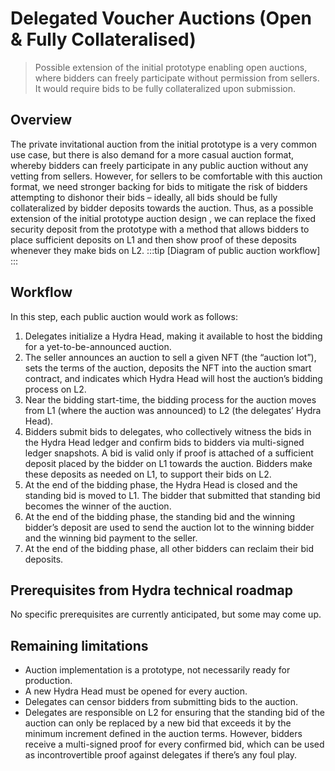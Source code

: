 # Delegated Voucher Auctions (Open & Fully Collateralised)

> Possible extension of the initial prototype enabling open auctions, where bidders can freely participate without permission from sellers. It would require bids to be fully collateralized upon submission.


## Overview

The private invitational auction from the initial prototype is a very common use case, but there is also demand for a more casual auction format, whereby bidders can freely participate in any public auction without any vetting from sellers.
However, for sellers to be comfortable with this auction format, we need stronger backing for bids to mitigate the risk of bidders attempting to dishonor their bids – ideally, all bids should be fully collateralized by bidder deposits towards the auction. Thus, as a possible extension of the initial prototype auction design , we can replace the fixed security deposit from the prototype with a method that allows bidders to place sufficient deposits on L1 and then show proof of these deposits whenever they make bids on L2.
:::tip [Diagram of public auction workflow]
:::

## Workflow

In this step, each public auction would work as follows:
1. Delegates initialize a Hydra Head, making it available to host the bidding for a yet-to-be-announced auction.
2. The seller announces an auction to sell a given NFT (the “auction lot”), sets the terms of the auction, deposits the NFT into the auction smart contract, and indicates which Hydra Head will host the auction’s bidding process on L2.
3. Near the bidding start-time, the bidding process for the auction moves from L1 (where the auction was announced) to L2 (the delegates’ Hydra Head).
4. Bidders submit bids to delegates, who collectively witness the bids in the Hydra Head ledger and confirm bids to bidders via multi-signed ledger snapshots.
A bid is valid only if proof is attached of a sufficient deposit placed by the bidder on L1 towards the auction. Bidders make these deposits as needed on L1, to support their bids on L2.
5. At the end of the bidding phase, the Hydra Head is closed and the standing bid is moved to L1. The bidder that submitted that standing bid becomes the winner of the auction.
6. At the end of the bidding phase, the standing bid and the winning bidder’s deposit are used to send the auction lot to the winning bidder and the winning bid payment to the seller.
7. At the end of the bidding phase, all other bidders can reclaim their bid deposits.

## Prerequisites from Hydra technical roadmap
No specific prerequisites are currently anticipated, but some may come up.

## Remaining limitations

- Auction implementation is a prototype, not necessarily ready for production.
- A new Hydra Head must be opened for every auction.
- Delegates can censor bidders from submitting bids to the auction.
- Delegates are responsible on L2 for ensuring that the standing bid of the auction can only be replaced by a new bid that exceeds it by the minimum increment defined in the auction terms. However, bidders receive a multi-signed proof for every confirmed bid, which can be used as incontrovertible proof against delegates if there’s any foul play.
